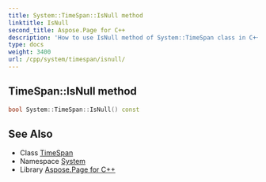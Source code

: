 ```yaml
---
title: System::TimeSpan::IsNull method
linktitle: IsNull
second_title: Aspose.Page for C++
description: 'How to use IsNull method of System::TimeSpan class in C++.'
type: docs
weight: 3400
url: /cpp/system/timespan/isnull/
---
```

## TimeSpan::IsNull method




```cpp
bool System::TimeSpan::IsNull() const
```

## See Also

* Class [TimeSpan](../)
* Namespace [System](../../)
* Library [Aspose.Page for C++](../../../)
